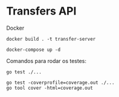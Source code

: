 # Transfers API

Docker
```
docker build . -t transfer-server

docker-compose up -d
```

Comandos para rodar os testes:
```
go test ./...

go test -coverprofile=coverage.out ./...
go tool cover -html=coverage.out
```
